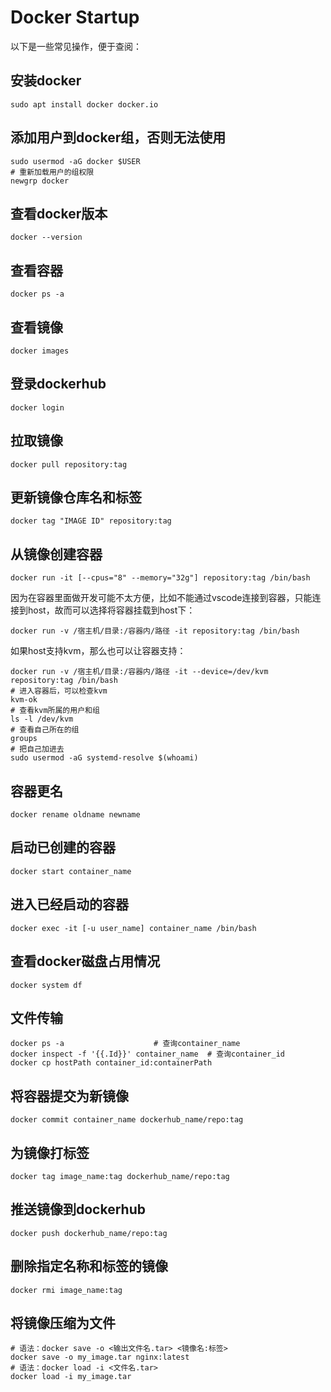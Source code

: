 # Docker Startup

以下是一些常见操作，便于查阅：

## 安装docker

```shell
sudo apt install docker docker.io
```

## 添加用户到docker组，否则无法使用

```shell
sudo usermod -aG docker $USER
# 重新加载用户的组权限
newgrp docker
```

## 查看docker版本

```shell
docker --version
```

## 查看容器

```shell
docker ps -a
```

## 查看镜像

```shell
docker images
```

## 登录dockerhub

```shell
docker login
```

## 拉取镜像

```shell
docker pull repository:tag
```

## 更新镜像仓库名和标签

```shell
docker tag "IMAGE ID" repository:tag
```

## 从镜像创建容器

```shell
docker run -it [--cpus="8" --memory="32g"] repository:tag /bin/bash
```

因为在容器里面做开发可能不太方便，比如不能通过vscode连接到容器，只能连接到host，故而可以选择将容器挂载到host下：

```shell
docker run -v /宿主机/目录:/容器内/路径 -it repository:tag /bin/bash
```

如果host支持kvm，那么也可以让容器支持：

```shell
docker run -v /宿主机/目录:/容器内/路径 -it --device=/dev/kvm repository:tag /bin/bash
# 进入容器后，可以检查kvm
kvm-ok
# 查看kvm所属的用户和组
ls -l /dev/kvm
# 查看自己所在的组
groups
# 把自己加进去
sudo usermod -aG systemd-resolve $(whoami)
```

## 容器更名

```shell
docker rename oldname newname
```

## 启动已创建的容器

```shell
docker start container_name
```

## 进入已经启动的容器

```shell
docker exec -it [-u user_name] container_name /bin/bash
```

## 查看docker磁盘占用情况

```shell
docker system df
```

## 文件传输

```shell
docker ps -a					# 查询container_name
docker inspect -f '{{.Id}}' container_name	# 查询container_id
docker cp hostPath container_id:containerPath
```

## 将容器提交为新镜像

```shell
docker commit container_name dockerhub_name/repo:tag
```

## 为镜像打标签

```shell
docker tag image_name:tag dockerhub_name/repo:tag
```

## 推送镜像到dockerhub

```shell
docker push dockerhub_name/repo:tag
```

## 删除指定名称和标签的镜像

```shell
docker rmi image_name:tag
```

## 将镜像压缩为文件

```shell
# 语法：docker save -o <输出文件名.tar> <镜像名:标签>
docker save -o my_image.tar nginx:latest
# 语法：docker load -i <文件名.tar>
docker load -i my_image.tar
```
